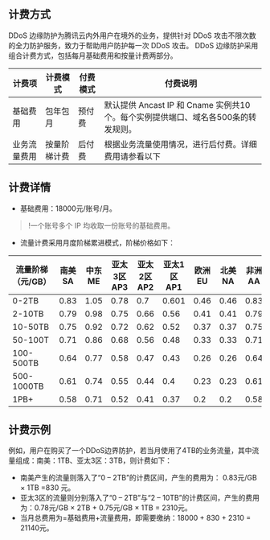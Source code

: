 ## 计费方式
DDoS 边缘防护为腾讯云内外用户在境外的业务，提供针对 DDoS 攻击不限次数的全力防护服务，致力于帮助用户防护每一次 DDoS 攻击。 DDoS 边缘防护采用组合计费方式，包括每月基础费用和按量计费两部分。

| 计费项       | 计费模式     | 付费模式 | 付费说明                                                     |
| ------------ | ------------ | -------- | ------------------------------------------------------------ |
| 基础费用     | 包年包月     | 预付费   | 默认提供 Ancast IP 和 Cname 实例共10个。每个实例提供端口、域名各500条的转发规则。 |
| 业务流量费用 | 按量阶梯计费 | 后付费   | 根据业务流量使用情况，进行后付费。详细费用请参看以下         |


## 计费详情
- 基础费用：18000元/账号/月。
>!一个账号多个 IP 均收取一份账号的基础费用。
>
- 流量计费采用月度阶梯累进模式，阶梯价格如下：

| 流量阶梯（元/GB） | 南美 SA | 中东 ME | 亚太3区 AP3 | 亚太2区 AP2 | 亚太1区 AP1 | 欧洲 EU | 北美 NA | 非洲 AA |
| ----------------- | ------- | ------- | ----------- | ----------- | ----------- | ------- | ------- | ------- |
| 0-2TB             | 0.83    | 1.05    | 0.78        | 0.7         | 0.601       | 0.46    | 0.46    | 0.83    |
| 2-10TB            | 0.79    | 0.98    | 0.75        | 0.66        | 0.56        | 0.41    | 0.41    | 0.79    |
| 10-50TB           | 0.75    | 0.92    | 0.72        | 0.62        | 0.52        | 0.37    | 0.37    | 0.75    |
| 50-100T           | 0.71    | 0.86    | 0.68        | 0.56        | 0.48        | 0.33    | 0.33    | 0.71    |
| 100-500TB         | 0.64    | 0.77    | 0.58        | 0.47        | 0.43        | 0.26    | 0.26    | 0.64    |
| 500-1000TB        | 0.61    | 0.74    | 0.55        | 0.44        | 0.4         | 0.23    | 0.23    | 0.61    |
| 1PB+              | 0.58    | 0.71    | 0.52        | 0.41        | 0.37        | 0.2     | 0.2     | 0.58    |

## 计费示例
例如，用户在购买了一个DDoS边界防护，若当月使用了4TB的业务流量，其中流量组成：南美：1TB、亚太3区：3TB，则计费如下：
- 南美产生的流量则落入了“0 – 2TB”的计费区间，产生的费用为： 0.83元/GB × 1TB =830 元。
- 亚太3区的流量则分别落入了“0 – 2TB”与“2 – 10TB”的计费区间，产生的费用为：0.78元/GB × 2TB + 0.75元/GB × 1TB = 2310元。
- 当月总费用为=基础费用+流量费用，即需要缴纳：18000 + 830 + 2310 = 21140元。
